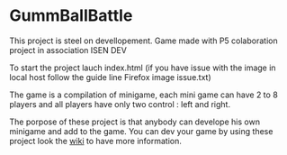 # GummBallBattle
This project is steel on devellopement.
Game made with P5 colaboration project in association ISEN DEV

To start the project lauch index.html
(if you have issue with the image in local host follow the guide line Firefox image issue.txt)

The game is a compilation of minigame, each mini game can have 2 to 8 players and all players have only two control : left and right.

The porpose of these project is that anybody can develope his own minigame and add to the game.
You can dev your game by using these project look the [wiki](https://github.com/JejeB/GummBallBattle/wiki) to have more information.
